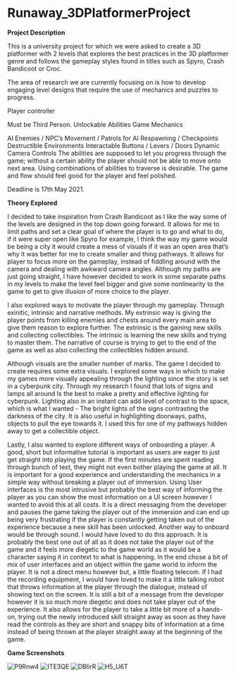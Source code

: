 # Runaway_3DPlatformerProject

**Project Description**

This is a university project for which we were asked to create a 3D platformer with 2 levels that explores the best practices in the 3D platformer genre and follows the gameplay styles found in titles such as Spyro, Crash Bandicoot or Croc.

The area of research we are currently focusing on is how to develop engaging level designs that require the use of mechanics and puzzles to progress.

Player controller

Must be Third Person.
Unlockable Abilities
Game Mechanics

AI Enemies / NPC’s
Movement / Patrols for AI
Respawning / Checkpoints
Destructible Environments
Interactable Buttons / Levers / Doors
Dynamic Camera Controls
The abilities are supposed to let you progress through the game; without a certain ability the player should not be able to move onto next area. Using combinations of abilities to traverse is desirable. The game and flow should feel good for the player and feel polished.

Deadline is 17th May 2021.

**Theory Explored**

I decided to take inspiration from Crash Bandicoot as I like the way some of the levels are designed in the top down going forward. It allows for me to limit paths and set a clear goal of where the player is to go and what to do, if it were super open like Spyro for example, I think the way my game would be being a city it would create a mess of visuals if it was an open area that’s why it was better for me to create smaller and thing pathways. It allows for player to focus more on the gameplay, instead of fiddling around with the camera and dealing with awkward camera angles. Although my paths are just going straight, I have however decided to work in some separate paths in my levels to make the level feel bigger and give some nonlinearity to the game to get to give illusion of more choice to the player.

I also explored ways to motivate the player through my gameplay. Through exinitic, intrinsic and narrative methods. My extrinsic way is giving the player points from killing enemies and chests around every main area to give them reason to explore further. The extrinsic is the gaining new skills and collecting collectibles. The intrinsic is learning the new skills and trying to master them. The narrative of course is trying to get to the end of the game as well as also collecting the collectibles hidden around.

Although visuals are the smaller number of marks. The game I decided to create requires some extra visuals.  I explored some ways in which to make my games more visually appealing through the lighting since the story is set in a cyberpunk city. Through my research I found that lots of signs and lamps all around Is the best to make a pretty and effective lighting for cyberpunk. Lighting also in an instant can add level of contrast to the space, which is what I wanted - The bright lights of the signs contrasting the darkness of the city. It is also useful in highlighting doorways, paths, objects to pull the eye towards it. I used this for one of my pathways hidden away to get a collectible object.

Lastly, I also wanted to explore different ways of onboarding a player. A good, short but informative tutorial is important as users are eager to just get straight into playing the game. If the first minutes are spent reading through bunch of text, they might not even bother playing the game at all. It is important for a good experience and understanding the mechanics in a simple way without breaking a player out of immersion. Using User interfaces is the most intrusive but probably the best way of informing the player as you can show the most information on a UI screen however I wanted to avoid this at all costs. It is a direct messaging from the developer and pauses the game taking the player out of the immersion and can end up being very frustrating if the player is constantly getting taken out of the experience because a new skill has been unlocked. Another way to onboard would be through sound. I would have loved to do this approach. It is probably the best one out of all as it does not take the player out of the game and it feels more diegetic to the game world as it would be a character saying it in context to what is happening. In the end chose a bit of mix of user interfaces and an object within the game world to inform the player. It is not a direct menu however but, a little floating telecom. If I had the recording equipment, I would have loved to make it a little talking robot that throws information at the player through the dialogue, instead of showing text on the screen. It is still a bit of a message from the developer however it is so much more diegetic and does not take player out of the experience. It also allows for the player to take a little bit more of a hands-on, trying out the newly introduced skill straight away as soon as they have read the controls as they are short and snappy bits of information at a time instead of being thrown at the player straight away at the beginning of the game.

**Game Screenshots**

![P9Rnw4](https://user-images.githubusercontent.com/80798877/132989215-bb9da533-d053-46eb-b1fd-13e119ce1ab1.png)
![ITE3QE](https://user-images.githubusercontent.com/80798877/132989219-8ae61c77-e750-41cd-a8f7-8ef28e257ace.png)
![DBIirR](https://user-images.githubusercontent.com/80798877/132989229-2dde093f-7f34-4fd5-a6f3-9b87b1e0937c.png)
![H5_U6T](https://user-images.githubusercontent.com/80798877/132989252-97949467-8074-4b16-b25e-6911ebed322d.png)

